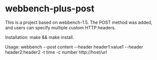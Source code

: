 # webbench-plus-post
This is a project based on webbench-1.5. The POST method was added, and users can specify multiple custom HTTP headers.

Installation: make && make install.

Usage: webbench --post content --header header1:value1 --header header2:header2 -t time -c number http://host/url

